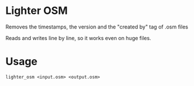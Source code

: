 # Lighter OSM

Removes the timestamps, the version and the "created by" tag of .osm files

Reads and writes line by line, so it works even on huge files.

# Usage

`lighter_osm <input.osm> <output.osm>`